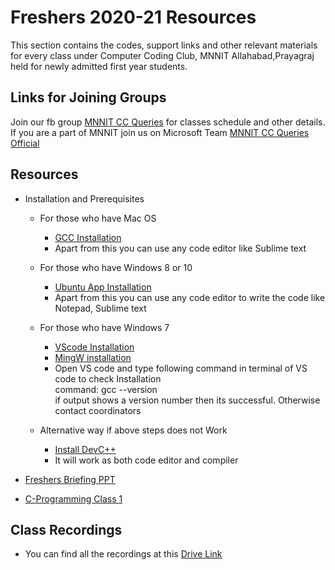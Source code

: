 # Freshers 2020-21 Resources

This section contains the codes, support links and other relevant materials for every class under Computer Coding Club, MNNIT Allahabad,Prayagraj held for newly admitted first year students.

## Links for Joining Groups
Join our fb group [MNNIT CC Queries](https://www.facebook.com/groups/ccqueries/) for classes schedule and other details.
If you are a part of MNNIT join us on Microsoft Team [MNNIT CC Queries Official](https://bit.ly/ccqueriesteam)


## Resources
- Installation and Prerequisites
    - For those who have Mac OS
        - [GCC Installation](https://www.cyberciti.biz/faq/howto-apple-mac-os-x-install-gcc-compiler/)
        - Apart from this you can use any code editor like Sublime text
    - For those who have Windows 8 or 10
        - [Ubuntu App Installation](https://linuxhint.com/install_ubuntu_windows_10_wsl/)
        - Apart from this you can use any code editor to write the code like Notepad, Sublime text

    - For those who have Windows 7
        - [VScode Installation](https://code.visualstudio.com/docs/setup/windows)
        - [MingW installation](https://code.visualstudio.com/docs/cpp/config-mingw)
        - Open VS code and type following command in terminal of VS code to check Installation<br>
        command: gcc --version<br>
        if output shows a version number then its successful. Otherwise contact coordinators

    - Alternative way if above steps does not Work
        - [Install DevC++](https://www.softwaretestinghelp.com/dev-cpp-ide/)
        - It will work as both code editor and compiler


- [Freshers Briefing PPT](https://drive.google.com/file/d/1S1byFdRAVlGhW0SnYN66FZvCHztBW7LQ/view?usp=sharing)

- [C-Programming Class 1](2021-01-03_Class-1/)

## Class Recordings
- You can find all the recordings at this [Drive Link](https://drive.google.com/drive/folders/1T4PSadZL0A7pgWy3v-9plHNP-OpJgc6S?usp=sharing)